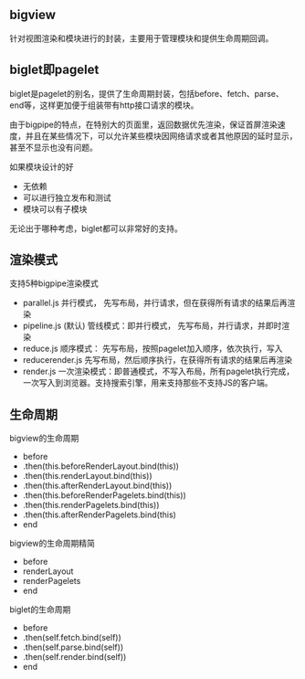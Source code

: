 ## bigview

针对视图渲染和模块进行的封装，主要用于管理模块和提供生命周期回调。

## biglet即pagelet

biglet是pagelet的别名，提供了生命周期封装，包括before、fetch、parse、end等，这样更加便于组装带有http接口请求的模块。

由于bigpipe的特点，在特别大的页面里，返回数据优先渲染，保证首屏渲染速度，并且在某些情况下，可以允许某些模块因网络请求或者其他原因的延时显示，甚至不显示也没有问题。

如果模块设计的好

- 无依赖
- 可以进行独立发布和测试
- 模块可以有子模块

无论出于哪种考虑，biglet都可以非常好的支持。

## 渲染模式

支持5种bigpipe渲染模式

- parallel.js   并行模式， 先写布局，并行请求，但在获得所有请求的结果后再渲染
- pipeline.js  (默认) 管线模式：即并行模式， 先写布局，并行请求，并即时渲染
- reduce.js    顺序模式： 先写布局，按照pagelet加入顺序，依次执行，写入
- reducerender.js 先写布局，然后顺序执行，在获得所有请求的结果后再渲染
- render.js 一次渲染模式：即普通模式，不写入布局，所有pagelet执行完成，一次写入到浏览器。支持搜索引擎，用来支持那些不支持JS的客户端。

## 生命周期

bigview的生命周期

- before
- .then(this.beforeRenderLayout.bind(this))
- .then(this.renderLayout.bind(this))
- .then(this.afterRenderLayout.bind(this))
- .then(this.beforeRenderPagelets.bind(this))
- .then(this.renderPagelets.bind(this))
- .then(this.afterRenderPagelets.bind(this)
- end

bigview的生命周期精简

- before
- renderLayout
- renderPagelets
- end

biglet的生命周期

- before
- .then(self.fetch.bind(self))
- .then(self.parse.bind(self))
- .then(self.render.bind(self))
- end